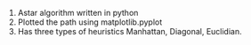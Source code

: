 1. Astar algorithm written in python
2. Plotted the path using matplotlib.pyplot 
3. Has three types of heuristics Manhattan, Diagonal, Euclidian. 
